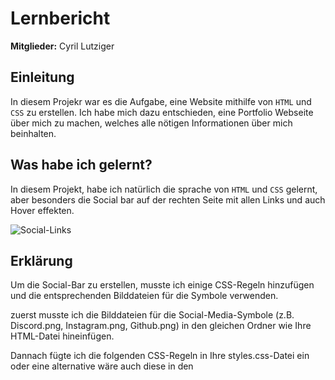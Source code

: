 # Lernbericht

**Mitglieder:** Cyril Lutziger

## Einleitung
In diesem Projekr war es die Aufgabe, eine Website mithilfe von `HTML` und `CSS` zu erstellen. Ich habe mich dazu entschieden, eine Portfolio Webseite über mich zu machen, welches alle nötigen Informationen über mich beinhalten.

## Was habe ich gelernt?
In diesem Projekt, habe ich natürlich die sprache von `HTML` und `CSS` gelernt, aber besonders die Social bar auf der rechten Seite mit allen Links und auch Hover effekten. 


![Social-Links](https://github.com/Cikle/My-Portfolio/assets/110893288/b91e5812-27a3-48dd-ac56-76947cc54b73)



## Erklärung

Um die Social-Bar zu erstellen, musste ich einige CSS-Regeln hinzufügen und die entsprechenden Bilddateien für die Symbole verwenden. 

zuerst musste ich die Bilddateien für die Social-Media-Symbole (z.B. Discord.png, Instagram.png, Github.png) in den gleichen Ordner wie Ihre HTML-Datei hineinfügen.

Dannach fügte ich die folgenden CSS-Regeln in Ihre styles.css-Datei ein oder eine alternative wäre auch diese in den <style>-Bereich innerhalb des <head>-Tags Ihrer HTML-Datei einfügen:

```css
@import url("https://cdnjs.cloudflare.com/ajax/libs/font-awesome/5.15.3/css/all.min.css");

.social-links {
    position: fixed;
    top: 50%;
    right: 1.75%;
    transform: translateY(-50%);
    display: flex;
    flex-direction: column;
    align-items: center;
    z-index: 999;
}

.social-links a {
    display: block;
    margin-bottom: 30px;
}

.social-links img {
    width: auto;
    height: 1.55vh;
    opacity: 0.5;
    transition: all 0.3s ease-in-out, opacity 0.3s ease-in-out;
}

.social-links img:hover {
    transform: scale(1.2);
    opacity: 1;
    filter: drop-shadow(0 0 10px rgba(255, 255, 255, 0.5));
}
```

Dannach fügte ich den folgenden HTML-Code an der gewünschten Stelle in dem <body>-Tag ein:

```html
<div class="social-links">
    <a href="https://discord.com/users/507213791889588235" target="_blank"><img src="Discord.png" alt="Discord"></a>
    <a href="https://www.instagram.com/_cikle/" target="_blank"><img src="Instagram.png" alt="Instagram"></a>
    <a href="https://github.com/Cikle" target="_blank"><img src="Github.png" alt="Github"></a>
</div>
```

Und natürlich musste ich noch sicher stellen, dass die Pfade zu den Bilddateien in ```<img src="...">``` den tatsächlichen Dateinamen und Pfaden entsprechen.

Nachdem Speichern der HTML-Datei|CSS-Date und der öffnung im Webbrowser, sollte die Social-Bar auf der rechten Seite des Bildschirms angezeigt werden, und die Symbole werden beim Hover vergrößert und erhalten einen Schatten. Wenn Sie auf eines der Symbole klicken, öffnet sich die entsprechende Social-Media-Seite in einem neuen Tab.


## Verifikationen

* `Textbeschreibung:` Die Textbeschreibung dient zur Verständlichkeit des Codes.

* `Code:` Dieser Code ist ein Beispiel, wie man eine ForEach-Schleife benutzen könnte.

* `Bild:` Kein Bild vorhanden welches zur Veranschaulichung des Codes dienen würde.


## Reflexion zum Arbeitsprozess

👍Bei meiner Arbeit lief gut, dass ich sehr schnell voran gekommen bin.

👎Bei meiner Arbeit lief nicht gut, dass ich vielmals Fehler hatte, da ich nicht wusste wie ich mit dem Skript vorgehen musste.

VBV: Für mein nächstes Projekt nehme ich mir vor, alles besser vorauszuplanen, sowie das PAP früher zu erstellen.
